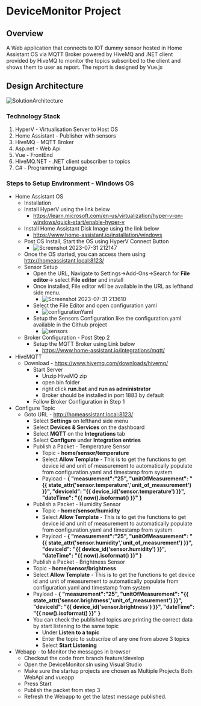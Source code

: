 # DeviceMonitor Project

## Overview
A Web application that connects to IOT dummy sensor hosted in Home Assistant OS via MQTT Broker powered by HiveMQ and .NET client provided by HiveMQ to monitor the topics subscribed to the client and shows them to user as report. The report is designed by Vue.js

## Design Architecture
![SolutionArchitecture](https://github.com/chandramouliraju/DeviceMonitor/assets/32584364/3df213a1-6d53-4387-a859-32ba1d544908)

### Technology Stack
1. HyperV - Virtualisation Server to Host OS
2. Home Assistant - Publisher with sensors
3. HiveMQ - MQTT Broker
4. Asp.net - Web Api
5. Vue - FrontEnd
6. HiveMQ.NET - .NET client subscriber to topics
7. C# - Programming Language

### Steps to Setup Environment - Windows OS
- Home Assistant OS
   - Installation
    - Install HyperV using the link below
       - https://learn.microsoft.com/en-us/virtualization/hyper-v-on-windows/quick-start/enable-hyper-v
    - Install Home Assistant Disk Image using the link below
       - https://www.home-assistant.io/installation/windows
    - Post OS Install, Start the OS using HyperV Connect Button
       - ![Screenshot 2023-07-31 212147](https://github.com/chandramouliraju/DeviceMonitor/assets/32584364/192b062a-c576-4ee1-a624-84dd94048fb7)
    - Once the OS started, you can access them using http://homeassistant.local:8123/
  - Sensor Setup
    - Open the URL, Navigate to Settings->Add-Ons->Search for **File editor**-> select **File editor** and install
    - Once installed, File editor will be available in the URL as lefthand side menu.
       - ![Screenshot 2023-07-31 213610](https://github.com/chandramouliraju/DeviceMonitor/assets/32584364/0568bbf6-7606-42e8-a68e-1aeb89d59885)
    - Select the File Editor and open configuration yaml
      - ![configurationYaml](https://github.com/chandramouliraju/DeviceMonitor/assets/32584364/93820d40-6276-4e90-9247-ccc23917ec74)
    - Setup the Sensors Configuration like the configuration.yaml available in the Github project
      - ![sensors](https://github.com/chandramouliraju/DeviceMonitor/assets/32584364/3b3456c6-9632-43ab-90d8-b9c1ab3824e4)
  - Broker Configuration - Post Step 2
    - Setup the MQTT Broker using Link below
        - https://www.home-assistant.io/integrations/mqtt/
- HiveMQTT
   - Download - https://www.hivemq.com/downloads/hivemq/
      - Start Server
        - Unzip HiveMQ zip
        - open bin folder
        - right click **run.bat** and **run as administrator**
        - Broker should be installed in port 1883 by default
      - Follow Broker Configuration in Step 1
- Configure Topic
  - Goto URL - http://homeassistant.local:8123/
    - Select **Settings** on lefthand side menu
    - Select **Devices & Services** on the dashboard
    - Select **MQTT** on the **Integrations** tab
    - Select **Configure** under **Integration entries**
    - Publish a Packet - Temperature Sensor
      - Topic - **home/sensor/temperature**
      - Select **Allow Template** - This is to get the functions to get device id and unit of measurement to automatically populate from configuration.yaml and timestamp from system
      - Payload -
          **{
            "measurement":"25",
            "unitOfMeasurement": "{{ state_attr('sensor.temperature','unit_of_measurement') }}",
            "deviceId": "{{ device_id('sensor.temperature') }}",
            "dateTime": "{{ now().isoformat()  }}"
           }**
    - Publish a Packet - Humidity Sensor
      - Topic - **home/sensor/humidity**
      - Select **Allow Template** - This is to get the functions to get device id and unit of measurement to automatically populate from configuration.yaml and timestamp from system
      - Payload -
          **{
            "measurement":"25",
            "unitOfMeasurement": "{{ state_attr('sensor.humidity','unit_of_measurement') }}",
            "deviceId": "{{ device_id('sensor.humidity') }}",
            "dateTime": "{{ now().isoformat()  }}"
           }**
     - Publish a Packet - Brightness Sensor
      - Topic - **home/sensor/brightness**
      - Select **Allow Template** - This is to get the functions to get device id and unit of measurement to automatically populate from configuration.yaml and timestamp from system
      - Payload -
          **{
            "measurement":"25",
            "unitOfMeasurement": "{{ state_attr('sensor.brightness','unit_of_measurement') }}",
            "deviceId": "{{ device_id('sensor.brightness') }}",
            "dateTime": "{{ now().isoformat()  }}"
           }**
     - You can check the published topics are printing the correct data by start listening to the same topic
         - Under **Listen to a topic**
         - Enter the topic to subscribe of any one from above 3 topics
         - Select **Start Listening**
- Webapp - to Monitor the messages in browser
     - Checkout the code from branch feature/develop
     - Open the DeviceMonitor.sln using Visual Studio
     - Make sure the startup projects are chosen as Multiple Projects Both WebApi and vueapp
     - Press Start
     - Publish the packet from step 3
     - Refresh the Webapp to get the latest message published.
    
    
    
     

